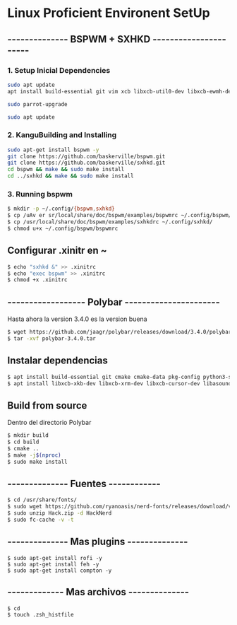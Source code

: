 # Linux Proficient Environent SetUp 

## -------------- BSPWM + SXHKD ---------------------- 

### 1. Setup Inicial Dependencies 
```bash
sudo apt update
apt install build-essential git vim xcb libxcb-util0-dev libxcb-ewmh-dev libxcb-randr0-dev libxcb-icccm4-dev libxcb-keysyms1-dev libxcb-xinerama0-dev libasound2-dev libxcb-xtest0-dev libxcb-shape0-dev

sudo parrot-upgrade

sudo apt update

```
### 2. KanguBuilding and Installing 
```bash
sudo apt-get install bspwm -y
git clone https://github.com/baskerville/bspwm.git
git clone https://github.com/baskerville/sxhkd.git 
cd bspwm && make && sudo make install 
cd ../sxhkd && make && sudo make install 
```
### 3. Running bspwm 
```bash
$ mkdir -p ~/.config/{bspwm,sxhkd} 
$ cp /uAv er sr/local/share/doc/bspwm/examples/bspwmrc ~/.config/bspwm/ 
$ cp /usr/local/share/doc/bspwm/examples/sxhkdrc ~/.config/sxhkd/ 
$ chmod u+x ~/.config/bspwm/bspwmrc 
```
## Configurar .xinitr en ~
```bash
$ echo "sxhkd &" >> .xinitrc
$ echo "exec bspwm" >> .xinitrc
$ chmod +x .xinitrc
```
## ------------------   Polybar  ----------------------

Hasta ahora la version 3.4.0 es la version buena
```bash
$ wget https://github.com/jaagr/polybar/releases/download/3.4.0/polybar-3.4.0.tar
$ tar -xvf polybar-3.4.0.tar
```
## Instalar dependencias
```bash
$ apt install build-essential git cmake cmake-data pkg-config python3-sphinx libcairo2-dev libxcb1-dev libxcb-util0-dev libxcb-randr0-dev libxcb-composite0-dev python-xcbgen xcb-proto libxcb-image0-dev libxcb-ewmh-dev libxcb-icccm4-dev
$ apt install libxcb-xkb-dev libxcb-xrm-dev libxcb-cursor-dev libasound2-dev libpulse-dev i3-wm libjsoncpp-dev libmpdclient-dev libcurl4-openssl-dev libnl-genl-3-dev
```
## Build from source

Dentro del directorio Polybar
```bash
$ mkdir build
$ cd build
$ cmake ..
$ make -j$(nproc)
$ sudo make install
```
## -------------- Fuentes ------------
```Bash
$ cd /usr/share/fonts/
$ sudo wget https://github.com/ryanoasis/nerd-fonts/releases/download/v2.0.0/Hack.zip
$ sudo unzip Hack.zip -d HackNerd
$ sudo fc-cache -v -t
```
## -------------- Mas plugins --------------
```bashs
$ sudo apt-get install rofi -y
$ sudo apt-get install feh -y
$ sudo apt-get install compton -y
```
## ------------- Mas archivos --------------
```bashs
$ cd
$ touch .zsh_histfile
```

